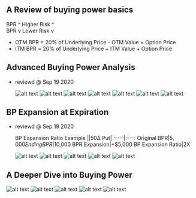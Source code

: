 ## A Review of buying power basics
BPR ^ Higher Risk ^    
BPR v Lower Risk v

* OTM BPR = 20% of Underlying Price - OTM Value + Option Price
* ITM BPR = 20% of Underlying Price + ITM Value + Option Price

## Advanced Buying Power Analysis
* reviewd @ Sep 19 2020

  ![alt text](./img/bp/bp.01.png "spy")
  ![alt text](./img/bp/bp.02.png "spy")
  ![alt text](./img/bp/bp.03.png "spy")
  ![alt text](./img/bp/bp.04.png "spy")
  ![alt text](./img/bp/bp.05.png "spy")
  ![alt text](./img/bp/bp.06.png "spy")
  ![alt text](./img/bp/bp.07.png "spy")

## BP Expansion at Expiration
* reviewd @ Sep 19 2020

  BP Expansion Ratio Example
  ||50Δ Put|
  :---:|:---:
  Original BPR|$5,000
  Ending BPR|$10,000
  BPR Expansion|+$5,000
  BP Expansion Ratio|2X

  ![alt text](./img/bp/bp.08.png "spy")
  ![alt text](./img/bp/bp.09.png "spy")
  ![alt text](./img/bp/bp.10.png "spy")
  ![alt text](./img/bp/bp.11.png "spy")
  ![alt text](./img/bp/bp.12.png "spy")

## A Deeper Dive into Buying Power
  ![alt text](./img/bp/bp.13.png "spy")
  ![alt text](./img/bp/bp.14.png "spy")
  ![alt text](./img/bp/bp.15.png "spy")
  ![alt text](./img/bp/bp.16.png "spy")
  ![alt text](./img/bp/bp.17.png "spy")

